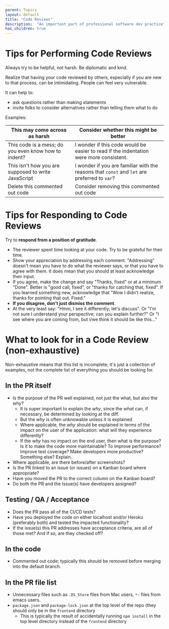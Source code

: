```yaml
---
parent: Topics
layout: default
title: "Code Reviews"
description:  "An important part of professional software dev practice"
has_children: true
---
```


# Tips for Performing Code Reviews

Always try to be helpful, not harsh.  Be diplomatic and kind.

Realize that having your code reviewed by others, especially if you are new to that process, can be intimidating.  People can feel very vulnerable.

It can help to:
* ask questions rather than making statements
* invite folks to consider alternatives rather than telling them what to do

Examples: 

| This may come across as harsh |  Consider whether this might be better |
|-------------------------------|-----------------------------------------|
| This code is a mess; do you even know how to indent? | I wonder if this code would be easier to read if the indentation were more consistent. |
| This isn't how you are supposed to write JavaScript | I wonder if you are familiar with the reasons that `const` and `let` are preferred to  `var`? |
| Delete this  commented out code | Consider removing this commented out code  |

# Tips for Responding to Code Reviews

Try to **respond from a position of gratitude**.  

- The reviewer spent time looking at your code.  Try to be grateful for their time.
- Show your appreciation by addressing each comment.  "Addressing" doesn't mean you have to do what the reviewer says, or that you have to agree with them.  It does mean that you should at least acknowledge their input.
- If you agree, make the change and say "Thanks, fixed" or at a minimum "Done".   Better is "good call, fixed", or "thanks for catching that, fixed".  If you learned something new, acknowledge that "Wow I didn't realize, thanks for pointing that out. Fixed."
- **If you disagree, don't just dismiss the comment**.  
- At the very least say: "Hmm, I see it differently; let's discuss".  Or "I'm not sure I understand your perspective; can you explain further?" Or "I see where you are coming from, but i/we think it should be like this..."
  
# What to look for in a Code Review (non-exhaustive)

Non-exhaustive means that this list is incomplete; it's just a collection of examples, not the complete list of everything you should be looking for.

## In the PR itself

* Is the purpose of the PR well explained, not just the what, but also the why?
  - It is super important to explain the *why*, since the *what* can, if necessary, be determined by looking at the diff.
  - But the *why* is often unknowable unless it is explained
  - Where applicable, the *why* should be explained in terms of the impact on the user of the application: what will they experience differently?
  - If the *why* has no impact on the end user, then what is the purpose?  Is it to make the code more maintainable?  To improve performance?  Improve test coverage?  Make developers more productive? Something else?  Explain.
* Where applicable, are there before/after screenshots?
* Is the PR linked to an issue (or issues) on a Kanban board where appropriate?
* Have you moved the PR to the correct column on the Kanban board?
* Do both the PR and the Issue(s) have developers assigned?

## Testing / QA / Acceptance
* Does the PR pass all of the CI/CD tests?
* Have you deployed the code on either localhost and/or Heroku (preferably both) and tested the impacted functionality?
* If the issue(s) this PR addresses have acceptance criteria, are all of those met?  And if so, are they checked off?

## In the code

* Commented out code; typically this should be removed before merging into the default branch.

## In the PR file list

* Unnecessary files such as `.DS_Store` files from Mac users, `*~` files from emacs users.
* `package.json` and `package-lock.json` at the top level of the repo (they should only be in the `frontend` directory
  - This is typically the result of accidentally running `npm install` in the top level directory instead of the `frontend` directory

